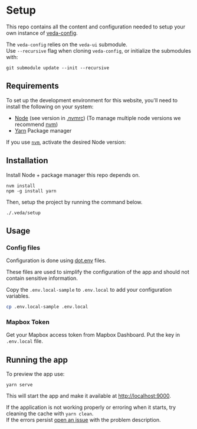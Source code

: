 # Setup

This repo contains all the content and configuration needed to setup your own instance of [veda-config](https://github.com/NASA-IMPACT/veda-config).

The `veda-config` relies on the `veda-ui` submodule.  
Use `--recursive` flag when cloning `veda-config`, or initialize the submodules with:

```
git submodule update --init --recursive
```

## Requirements

To set up the development environment for this website, you'll need to install the following on your system:

- [Node](http://nodejs.org/) (see version in [.nvmrc](../.nvmrc)) (To manage multiple node versions we recommend [nvm](https://github.com/creationix/nvm))
- [Yarn](https://yarnpkg.com/) Package manager

If you use [`nvm`](https://github.com/creationix/nvm), activate the desired Node version:

## Installation

Install Node + package manager this repo depends on.

```
nvm install
npm -g install yarn
```

Then, setup the project by running the command below.

```
./.veda/setup
```

## Usage

### Config files

Configuration is done using [dot.env](https://parceljs.org/features/node-emulation/#.env-files) files.

These files are used to simplify the configuration of the app and should not contain sensitive information.

Copy the `.env.local-sample` to `.env.local` to add your configuration variables.

```sh
cp .env.local-sample .env.local
```

### Mapbox Token

Get your Mapbox access token from Mapbox Dashboard. Put the key in `.env.local` file.

## Running the app

To preview the app use:

```
yarn serve
```

This will start the app and make it available at <http://localhost:9000>.

If the application is not working properly or erroring when it starts, try cleaning the cache with `yarn clean`.  
If the errors persist [open an issue](https://github.com/NASA-IMPACT/veda-config/issues/new) with the problem description.
